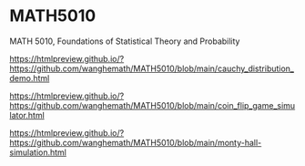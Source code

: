 # MATH5010
MATH 5010, Foundations of Statistical Theory and Probability

https://htmlpreview.github.io/?https://github.com/wanghemath/MATH5010/blob/main/cauchy_distribution_demo.html

https://htmlpreview.github.io/?https://github.com/wanghemath/MATH5010/blob/main/coin_flip_game_simulator.html

https://htmlpreview.github.io/?https://github.com/wanghemath/MATH5010/blob/main/monty-hall-simulation.html
